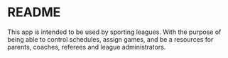 # README
This app is intended to be used by sporting leagues. With the purpose of being able to control schedules, assign games, and be a resources for parents, coaches, referees and league administrators.
